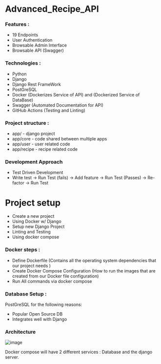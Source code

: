 # Advanced_Recipe_API

### Features :

- 19 Endpoints
- User Authentication
- Browsable Admin Interface
- Browsable API (Swagger)

### Technologies :

- Python
- Django
- Django Rest FrameWork
- PostGreSQL
- Docker (Dockerizes Service of API) and (Dockerized Service of DataBase)
- Swagger (Automated Documentation for API)
- GitHub Actions (Testing and Linting)

### Project structure :
- app/ - django project
- app/core - code shared between multiple apps
- app/user - user related code
- app/recipe - recipe related code

### Development Approach

- Test Driven Development
- Write test -> Run Test (fails) -> Add feature -> Run Test (Passes) -> Re-factor -> Run Test

# Project setup

- Create a new project
- Using Docker w/ Django
- Setup new Django Project
- Linting and Testing
- Using docker compose

### Docker steps :
- Define Dockerfile (Contains all the operating system dependencies that our project needs )
- Create Docker Compose Configuration (How to run the images that are created from our Docker file configuration)
- Run All commands via docker compose

### Database Setup :

PostGreSQL for the following reasons:

- Popular Open Source DB
- Integrates well with Django

### Architecture

![image](https://user-images.githubusercontent.com/73948790/221037631-cf1aaf38-6324-4c69-8d51-87ca240b6920.png)

Docker compose will have 2 different services : Database and the django server.

